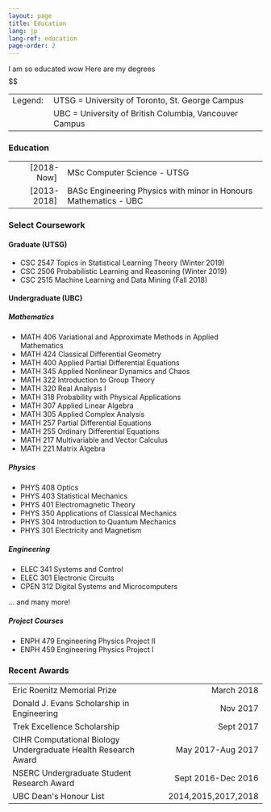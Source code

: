 ```yaml
---
layout: page
title: Education
lang: jp
lang-ref: education
page-order: 2
---
```


I am so educated wow
Here are my degrees $$$$$$

| | | 
|-------: | :---| 
| Legend:&nbsp;| UTSG = University of Toronto, St. George Campus |
|         | UBC = University of British Columbia, Vancouver Campus |

### Education

| | | 
| ---:|:--- | 
| [2018-Now]&nbsp;| MSc Computer Science - UTSG | 
| [2013-2018]&nbsp;| BASc Engineering Physics with minor in Honours Mathematics - UBC | 

### Select Coursework

#### Graduate (UTSG)

* CSC 2547 Topics in Statistical Learning Theory (Winter 2019)
* CSC 2506 Probabilistic Learning and Reasoning (Winter 2019)
* CSC 2515 Machine Learning and Data Mining (Fall 2018)

#### Undergraduate (UBC)

##### Mathematics

* MATH 406 Variational and Approximate Methods in Applied Mathematics
* MATH 424 Classical Differential Geometry
* MATH 400 Applied Partial Differential Equations
* MATH 345 Applied Nonlinear Dynamics and Chaos
* MATH 322 Introduction to Group Theory
* MATH 320 Real Analysis I
* MATH 318 Probability with Physical Applications
* MATH 307 Applied Linear Algebra
* MATH 305 Applied Complex Analysis
* MATH 257 Partial Differential Equations
* MATH 255 Ordinary Differential Equations
* MATH 217 Multivariable and Vector Calculus
* MATH 221 Matrix Algebra
 
##### Physics
* PHYS 408 Optics
* PHYS 403 Statistical Mechanics
* PHYS 401 Electromagnetic Theory
* PHYS 350 Applications of Classical Mechanics
* PHYS 304 Introduction to Quantum Mechanics
* PHYS 301 Electricity and Magnetism

##### Engineering
* ELEC 341 Systems and Control
* ELEC 301 Electronic Circuits
* CPEN 312 Digital Systems and Microcomputers

... and many more!

##### Project Courses
* ENPH 479 Engineering Physics Project II
* ENPH 459 Engineering Physics Project I

### Recent Awards

| | | 
|:---|---:| 
| Eric Roenitz Memorial Prize | March 2018 |
| Donald J. Evans Scholarship in Engineering | Nov 2017 |
| Trek Excellence Scholarship | Sept 2017 |
| CIHR Computational Biology Undergraduate Health Research Award | May 2017-Aug 2017 |
| NSERC Undergraduate Student Research Award | Sept 2016-Dec 2016 |
| UBC Dean's Honour List | 2014,2015,2017,2018 |
